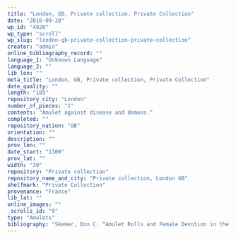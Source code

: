 ```yaml
---
title: "London, GB, Private collection, Private Collection"
date: "2016-09-28"
wp_id: "4926"
wp_type: "scroll"
wp_slug: "london-gb-private-collection-private-collection"
creator: "admin"
online_bibliography_record: ""
language_1: "Unknown Language"
language_2: ""
lib_lon: ""
meta_title: "London, GB, Private collection, Private Collection"
date_quality: ""
length: "105"
repository_city: "London"
number_of_pieces: "1"
contents: "Amulet against disease and demons."
completed: ""
repository_nation: "GB"
orientation: ""
description: ""
prov_lon: ""
date_start: "1300"
prov_lat: ""
width: "39"
repository: "Private collection"
repository_name_and_city: "Private collection, London GB"
shelfmark: "Private Collection"
provenance: "France"
lib_lat: ""
online_images: ""
_scrolls_id: "9"
type: "Amulets"
bibliography: "Skemer, Don C. “Amulet Rolls and Female Devotion in the Late Middle Ages.” Scriptorium 55 (2001): 197–227.<br/> Skemer, Don C. Binding Words: Textual Amulets in the Middle Ages. Magic in History. University Park, PA: Pennsylvania State University Press, 2006, 251-259, 305-307."
---
```



